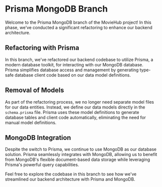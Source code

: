# Prisma MongoDB Branch

Welcome to the Prisma MongoDB branch of the MovieHub project! In this phase, we've conducted a significant refactoring to enhance our backend architecture.

## Refactoring with Prisma

In this branch, we've refactored our backend codebase to utilize Prisma, a modern database toolkit, for interacting with our MongoDB database. Prisma simplifies database access and management by generating type-safe database client code based on our data model definitions.

## Removal of Models

As part of the refactoring process, we no longer need separate model files for our data entities. Instead, we define our data models directly in the `schema.prisma` file. Prisma uses these model definitions to generate database tables and client code automatically, eliminating the need for manual model definitions.

## MongoDB Integration

Despite the switch to Prisma, we continue to use MongoDB as our database solution. Prisma seamlessly integrates with MongoDB, allowing us to benefit from MongoDB's flexible document-based data storage while leveraging Prisma's powerful query capabilities.

Feel free to explore the codebase in this branch to see how we've streamlined our backend architecture with Prisma and MongoDB.
